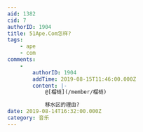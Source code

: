 ```yaml
---
aid: 1382
cid: 7
authorID: 1904
title: 51Ape.Com怎样?
tags:
    - ape
    - com
comments:
    -
        authorID: 1904
        addTime: 2019-08-15T11:46:00.000Z
        content: |-
            @[榴梿](/member/榴梿)

            移水区的理由?
date: 2019-08-14T16:32:00.000Z
category: 音乐
---
```



